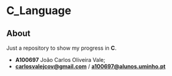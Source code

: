 # C_Language

## About
Just a repository to show my progress in __C__.

- **A100697** João Carlos Oliveira Vale;
- **carlosvalejcov@gmail.com** / **a100697@alunos.uminho.pt**